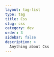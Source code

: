 ```yaml
---
layout: tag-list
type: tag
title: Css
slug: css
category: dev
order: 3
sidebar: false
description: >
  Anything about Css
---
```

